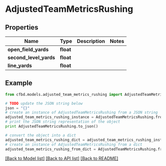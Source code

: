 # AdjustedTeamMetricsRushing


## Properties
Name | Type | Description | Notes
------------ | ------------- | ------------- | -------------
**open_field_yards** | **float** |  | 
**second_level_yards** | **float** |  | 
**line_yards** | **float** |  | 

## Example

```python
from cfbd.models.adjusted_team_metrics_rushing import AdjustedTeamMetricsRushing

# TODO update the JSON string below
json = "{}"
# create an instance of AdjustedTeamMetricsRushing from a JSON string
adjusted_team_metrics_rushing_instance = AdjustedTeamMetricsRushing.from_json(json)
# print the JSON string representation of the object
print AdjustedTeamMetricsRushing.to_json()

# convert the object into a dict
adjusted_team_metrics_rushing_dict = adjusted_team_metrics_rushing_instance.to_dict()
# create an instance of AdjustedTeamMetricsRushing from a dict
adjusted_team_metrics_rushing_from_dict = AdjustedTeamMetricsRushing.from_dict(adjusted_team_metrics_rushing_dict)
```
[[Back to Model list]](../README.md#documentation-for-models) [[Back to API list]](../README.md#documentation-for-api-endpoints) [[Back to README]](../README.md)


